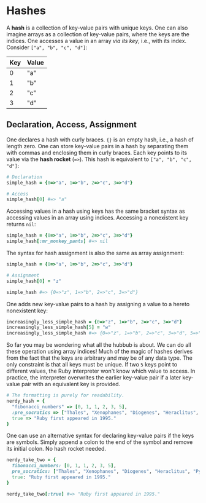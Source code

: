 # Hashes

A **hash** is a collection of key-value pairs with unique keys. One can also
imagine arrays as a collection of key-value pairs, where the keys are the
indices. One accesses a value in an array _via its key_, i.e., with its index.
Consider `["a", "b", "c", "d"]`:

| Key | Value |
|---|---|
| 0 | "a" |
| 1 | "b" |
| 2 | "c" |
| 3 | "d" |


## Declaration, Access, Assignment

One declares a hash with curly braces. `{}` is an empty hash, i.e., a hash of
length zero. One can store key-value pairs in a hash by separating them with
commas and enclosing them in curly braces. Each key points to its value via the
**hash rocket** (`=>`). This hash is equivalent to `["a", "b", "c", "d"]`:

```ruby
# Declaration
simple_hash = {0=>"a", 1=>"b", 2=>"c", 3=>"d"}

# Access
simple_hash[0] #=> "a"
```

Accessing values in a hash using keys has the same bracket syntax as accessing
values in an array using indices. Accessing a nonexistent key returns `nil`:

```ruby
simple_hash = {0=>"a", 1=>"b", 2=>"c", 3=>"d"}
simple_hash[:mr_monkey_pants] #=> nil
```

The syntax for hash assignment is also the same as array assignment:

```ruby
simple_hash = {0=>"a", 1=>"b", 2=>"c", 3=>"d"}

# Assignment
simple_hash[0] = "z"

simple_hash #=> {0=>"z", 1=>"b", 2=>"c", 3=>"d"}
```

One adds new key-value pairs to a hash by assigning a value to a hereto
nonexistent key:

```ruby
increasingly_less_simple_hash = {0=>"z", 1=>"b", 2=>"c", 3=>"d"}
increasingly_less_simple_hash[5] = "w"
increasingly_less_simple_hash #=> {0=>"z", 1=>"b", 2=>"c", 3=>"d", 5=>"w"}
```

So far you may be wondering what all the hubbub is about. We can do all these
operation using array indices! Much of the magic of hashes derives from the fact
that the keys are arbitrary and may be of any data type. The only constraint is
that all keys must be unique. If two `5` keys point to different values, the
Ruby interpreter won't know which value to access. In practice, the interpreter
overwrites the earlier key-value pair if a later key-value pair with an
equivalent key is provided.

```ruby
# The formatting is purely for readability.
nerdy_hash = {
  "fibonacci_numbers" => [0, 1, 1, 2, 3, 5],
  :pre_socratics => ["Thales", "Xenophanes", "Diogenes", "Heraclitus", "Pythagoras"],
  true => "Ruby first appeared in 1995."
}
```

One can use an alternative syntax for declaring key-value pairs if the keys are
symbols. Simply append a colon to the end of the symbol and remove its initial
colon. No hash rocket needed.

```ruby
nerdy_take_two = {
  fibonacci_numbers: [0, 1, 1, 2, 3, 5],
  pre_socratics: ["Thales", "Xenophanes", "Diogenes", "Heraclitus", "Pythagoras"],
  true: "Ruby first appeared in 1995."
}

nerdy_take_two[:true] #=> "Ruby first appeared in 1995."
```
